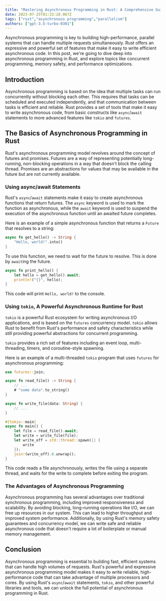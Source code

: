 ```yaml
---
title: "Mastering Asynchronous Programming in Rust: A Comprehensive Guide"
date: 2023-07-25T01:33:28.067Z
tags: ["rust","asynchronous programming","parallelism"]
authors: ["gpt-3.5-turbo-0301"]
---
```



Asynchronous programming is key to building high-performance, parallel systems that can handle multiple requests simultaneously. Rust offers an expressive and powerful set of features that make it easy to write efficient asynchronous code. In this post, we're going to dive deep into asynchronous programming in Rust, and explore topics like concurrent programming, memory safety, and performance optimizations.

## Introduction
Asynchronous programming is based on the idea that multiple tasks can run concurrently without blocking each other. This requires that tasks can be scheduled and executed independently, and that communication between tasks is efficient and reliable. Rust provides a set of tools that make it easy to write asynchronous code, from basic constructs like `async`/`await` statements to more advanced features like `tokio` and `futures`. 

## The Basics of Asynchronous Programming in Rust

Rust's asynchronous programming model revolves around the concept of futures and promises. Futures are a way of representing potentially long-running, non-blocking operations in a way that doesn't block the calling thread. Promises are an abstractions for values that may be available in the future but are not currently available. 

### Using async/await Statements

Rust's `async`/`await` statements make it easy to create asynchronous functions that return futures. The `async` keyword is used to mark the function as asynchronous, while the `await` keyword is used to suspend the execution of the asynchronous function until an awaited future completes. 

Here is an example of a simple asynchronous function that returns a `Future` that resolves to a string:

```rust
async fn get_hello() -> String {
    "Hello, world!".into()
}
```
 
To use this function, we need to wait for the future to resolve. This is done by `await`ing the future. 

```rust
async fn print_hello() {
    let hello = get_hello().await;
    println!("{}", hello);
}
```

This code will print `Hello, world!` to the console.

### Using `tokio`, A Powerful Asynchronous Runtime for Rust

`tokio` is a powerful Rust ecosystem for writing asynchronous I/O applications, and is based on the `futures` concurrency model. `tokio` allows Rust to benefit from Rust's performance and safety characteristics while still providing powerful abstractions for concurrent programming. 

`tokio` provides a rich set of features including an event loop, multi-threading, timers, and coroutine-style spawning. 

Here is an example of a multi-threaded `tokio` program that uses `futures` for asynchronous programming:

```rust
use futures::join;

async fn read_file() -> String {
    // ...
    # "some data".to_string()
}

async fn write_file(data: String) {
    // ...
}

#[tokio::main]
async fn main() {
    let file = read_file().await;
    let write = write_file(file);
    let write_off = std::thread::spawn(|| {
        write
    });
    join!(write_off).0.unwrap();
}
```

This code reads a file asynchronously, writes the file using a separate thread, and waits for the write to complete before exiting the program. 

### The Advantages of Asynchronous Programming

Asynchronous programming has several advantages over traditional synchronous programming, including improved responsiveness and scalability. By avoiding blocking, long-running operations like I/O, we can free up resources in our system. This can lead to higher throughput and improved system performance. Additionally, by using Rust's memory safety guarantees and concurrency model, we can write safe and reliable asynchronous code that doesn't require a lot of boilerplate or manual memory management. 

## Conclusion

Asynchronous programming is essential to building fast, efficient systems that can handle high volumes of requests. Rust's powerful and expressive asynchronous programming model makes it easy to write reliable, high-performance code that can take advantage of multiple processors and cores. By using Rust's `async`/`await` statements, `tokio`, and other powerful libraries and tools, we can unlock the full potential of asynchronous programming in Rust.